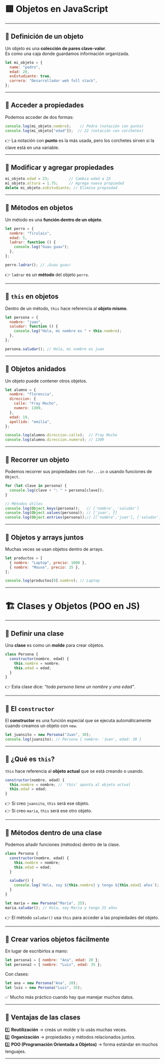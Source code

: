 # 🟨 Objetos en JavaScript

---

## 🔹 Definición de un objeto
Un objeto es una **colección de pares clave-valor**.  
Es como una caja donde guardamos información organizada.

```js
let mi_objeto = {
  name: "pedro",
  edad: 20,
  esEstudiante: true,
  carrera: "Desarrollador web full stack",
};
```

---

## 🔹 Acceder a propiedades
Podemos acceder de dos formas:  

```js
console.log(mi_objeto.nombre);    // Pedro (notación con punto)
console.log(mi_objeto["edad"]);  // 22 (notación con corchetes)
```

👉 La notación con **punto** es la más usada, pero los corchetes sirven si la clave está en una variable.

---

## 🔹 Modificar y agregar propiedades
```js
mi_objeto.edad = 23;         // Cambia edad a 23
mi_objeto.altura = 1.75;     // Agrega nueva propiedad
delete mi_objeto.esEstudiante; // Elimina propiedad
```

---

## 🔹 Métodos en objetos
Un método es una **función dentro de un objeto**.

```js
let perro = {
  nombre: "firulais",
  edad: 5,
  ladrar: function () {
    console.log("Guau guau");
  },
};

perro.ladrar(); // ¡Guau guau!
```

👉 `ladrar` es un **método** del objeto `perro`.

---

## 🔹 `this` en objetos
Dentro de un método, `this` hace referencia al **objeto mismo**.

```js
let persona = {
  nombre: "juan",
  saludar: function () {
    console.log("Hola, mi nombre es " + this.nombre);
  },
};

persona.saludar(); // Hola, mi nombre es juan
```

---

## 🔹 Objetos anidados
Un objeto puede contener otros objetos.

```js
let alumno = {
  nombre: "florencia",
  direccion: {
    calle: "Fray Mocho",
    numero: 1309,
  },
  edad: 19,
  apellido: "emilia",
};

console.log(alumno.direccion.calle);  // Fray Mocho
console.log(alumno.direccion.numero); // 1309
```

---

## 🔹 Recorrer un objeto
Podemos recorrer sus propiedades con `for...in` o usando funciones de `Object`.

```js
for (let clave in persona) {
  console.log(clave + ": " + persona[clave]);
}

// Métodos útiles
console.log(Object.keys(persona));   // ['nombre', 'saludar']
console.log(Object.values(persona)); // ['juan', ƒ]
console.log(Object.entries(persona));// [['nombre','juan'], ['saludar', ƒ]]
```

---

## 🔹 Objetos y arrays juntos
Muchas veces se usan objetos dentro de arrays.

```js
let productos = [
  { nombre: "Laptop", precio: 1000 },
  { nombre: "Mouse", precio: 25 },
];

console.log(productos[0].nombre); // Laptop
```

---

# 🏗️ Clases y Objetos (POO en JS)

---

## 🔹 Definir una clase
Una **clase** es como un **molde** para crear objetos.

```js
class Persona {
  constructor(nombre, edad) {
    this.nombre = nombre;
    this.edad = edad;
  }
}
```

👉 Esta clase dice: *“toda persona tiene un nombre y una edad”*.

---

## 🔹 El `constructor`
El **constructor** es una función especial que se ejecuta automáticamente cuando creamos un objeto con `new`.

```js
let juansito = new Persona("Juan", 30);
console.log(juansito); // Persona { nombre: 'Juan', edad: 30 }
```

---

## 🔹 ¿Qué es `this`?
`this` hace referencia al **objeto actual** que se está creando o usando.

```js
constructor(nombre, edad) {
  this.nombre = nombre; // 'this' apunta al objeto actual
  this.edad = edad;
}
```

👉 Si creo `juansito`, `this` será ese objeto.  
👉 Si creo `maria`, `this` será ese otro objeto.

---

## 🔹 Métodos dentro de una clase
Podemos añadir funciones (métodos) dentro de la clase.

```js
class Persona {
  constructor(nombre, edad) {
    this.nombre = nombre;
    this.edad = edad;
  }

  saludar() {
    console.log(`Hola, soy ${this.nombre} y tengo ${this.edad} años`);
  }
}

let maria = new Persona("María", 25);
maria.saludar(); // Hola, soy María y tengo 25 años
```

👉 El método `saludar()` usa `this` para acceder a las propiedades del objeto.

---

## 🔹 Crear varios objetos fácilmente
En lugar de escribirlos a mano:

```js
let persona1 = { nombre: "Ana", edad: 20 };
let persona2 = { nombre: "Luis", edad: 35 };
```

Con clases:

```js
let ana = new Persona("Ana", 20);
let luis = new Persona("Luis", 35);
```

✅ Mucho más práctico cuando hay que manejar muchos datos.

---

## 🔹 Ventajas de las clases
1️⃣ **Reutilización** → creás un molde y lo usás muchas veces.  
2️⃣ **Organización** → propiedades y métodos relacionados juntos.  
3️⃣ **POO (Programación Orientada a Objetos)** → forma estándar en muchos lenguajes.

---
